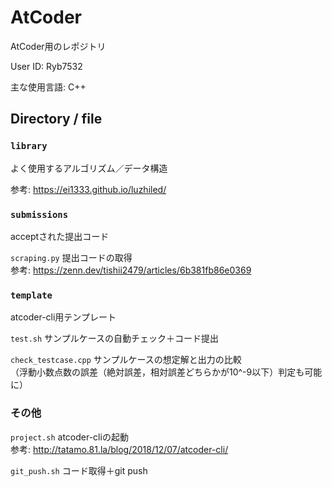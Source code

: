 # AtCoder

AtCoder用のレポジトリ

User ID: Ryb7532

主な使用言語: C++

## Directory / file
### `library`

よく使用するアルゴリズム／データ構造  

参考: https://ei1333.github.io/luzhiled/

### `submissions`

acceptされた提出コード  

`scraping.py` 提出コードの取得  
参考: https://zenn.dev/tishii2479/articles/6b381fb86e0369


### `template`

atcoder-cli用テンプレート  

`test.sh` サンプルケースの自動チェック＋コード提出  

`check_testcase.cpp` サンプルケースの想定解と出力の比較  
（浮動小数点数の誤差（絶対誤差，相対誤差どちらかが10^-9以下）判定も可能に）


### その他
`project.sh` atcoder-cliの起動  
参考: http://tatamo.81.la/blog/2018/12/07/atcoder-cli/

`git_push.sh` コード取得＋git push  
